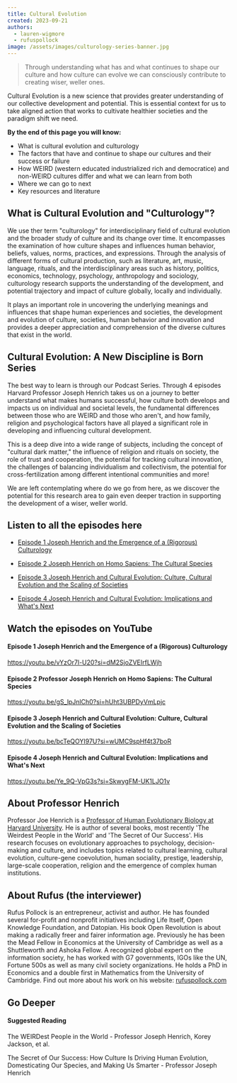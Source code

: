 ```yaml
---
title: Cultural Evolution
created: 2023-09-21
authors:
  - lauren-wigmore
  - rufuspollock
image: /assets/images/culturology-series-banner.jpg
---
```


> Through understanding what has and what continues to shape our culture and how culture can evolve we can consciously contribute to creating wiser, weller ones.

Cultural Evolution is a new science that provides greater understanding of our collective development and potential. This is essential context for us to take aligned action that works to cultivate healthier societies and the paradigm shift we need. 

**By the end of this page you will know:**

- What is cultural evolution and culturology
- The factors that have and continue to shape our cultures and their success or failure
- How WEIRD (western educated industrialized rich and democratice) and non-WEIRD cultures differ and what we can learn from both
- Where we can go to next
- Key resources and literature

## What is Cultural Evolution and "Culturology"?

We use ther term "culturology" for interdisciplinary field of cultural evolution and the broader study of culture and its change over time. It encompasses the examination of how culture shapes and influences human behavior, beliefs, values, norms, practices, and expressions. Through the analysis of different forms of cultural production, such as literature, art, music, language, rituals, and the interdisciplinary areas such as history, politics, economics, technology, psychology, anthropology and sociology, culturology research supports the understanding of the development, and potential trajectory and impact of culture globally, locally and individually.

It plays an important role in uncovering the underlying meanings and influences that shape human experiences and societies, the development and evolution of culture, societies, human behavior and innovation and provides a deeper appreciation and comprehension of the diverse cultures that exist in the world.

## Cultural Evolution: A New Discipline is Born Series

The best way to learn is through our Podcast Series. Through 4 episodes Harvard Professor Joseph Henrich takes us on a journey to better understand what makes humans successful, how culture both develops and impacts us on individual and societal levels, the fundamental differences between those who are WEIRD and those who aren't, and how family, religion and psychological factors have all played a significant role in developing and influencing cultural development. 

This is a deep dive into a wide range of subjects, including the concept of "cultural dark matter," the influence of religion and rituals on society, the role of trust and cooperation, the potential for tracking cultural innovation, the challenges of balancing individualism and collectivism, the potential for cross-fertilization among different intentional communities and more!

We are left contemplating where do we go from here, as we discover the potential for this research area to gain even deeper traction in supporting the development of a wiser, weller world.

## Listen to all the episodes here

- [Episode 1 Joseph Henrich and the Emergence of a (Rigorous) Culturology](https://lifeitself.org/podcast/joseph-henrich-and-the-emergence-of-culturology)

- [Episode 2 Joseph Henrich on Homo Sapiens: The Cultural Species](https://lifeitself.org/podcast/homo-sapiens-the-cultural-species)

- [Episode 3 Joseph Henrich and Cultural Evolution: Culture, Cultural Evolution and the Scaling of Societies](https://lifeitself.org/podcast/cultural-evolution-culture-cultural-evolution-and-the-scaling-of-societies)

- [Episode 4 Joseph Henrich and Cultural Evolution: Implications and What's Next](https://lifeitself.org/podcast/cultural-evolution-implications-and-whats-next)

## Watch the episodes on YouTube

#### Episode 1 Joseph Henrich and the Emergence of a (Rigorous) Culturology

https://youtu.be/vYzOr7l-U20?si=dM2SjoZVEIrfLWjh

#### Episode 2 Professor Joseph Henrich on Homo Sapiens: The Cultural Species

https://youtu.be/gS_lpJnlCh0?si=hUht3UBPDyVmLpjc

#### Episode 3 Joseph Henrich and Cultural Evolution: Culture, Cultural Evolution and the Scaling of Societies

https://youtu.be/bcTeQOYI97U?si=wUMC9spHf4t37boR

#### Episode 4 Joseph Henrich and Cultural Evolution: Implications and What's Next

https://youtu.be/Ye_9Q-VpG3s?si=SkwygFM-UK1LJO1v

## About Professor Henrich

Professor Joe Henrich is a [Professor of Human Evolutionary Biology at Harvard University](https://henrich.fas.harvard.edu/). He is author of several books, most recently 'The Weirdest People in the World' and 'The Secret of Our Success'. His research focuses on evolutionary approaches to psychology, decision-making and culture, and includes topics related to cultural learning, cultural evolution, culture-gene coevolution, human sociality, prestige, leadership, large-scale cooperation, religion and the emergence of complex human institutions. 

## About Rufus (the interviewer)

Rufus Pollock is an entrepreneur, activist and author. He has founded several for-profit and nonprofit initiatives including Life Itself, Open Knowledge Foundation, and Datopian. His book Open Revolution is about making a radically freer and fairer information age. Previously he has been the Mead Fellow in Economics at the University of Cambridge as well as a Shuttleworth and Ashoka Fellow. A recognized global expert on the information society, he has worked with G7 governments, IGOs like the UN, Fortune 500s as well as many civil society organizations. He holds a PhD in Economics and a double first in Mathematics from the University of Cambridge. Find out more about his work on his website: [rufuspollock.com](https://rufuspollock.com/)

## Go Deeper

#### Suggested Reading

The WEIRDest People in the World - Professor Joseph Henrich, Korey Jackson, et al.

The Secret of Our Success: How Culture Is Driving Human Evolution, Domesticating Our Species, and Making Us Smarter - Professor Joseph Henrich
